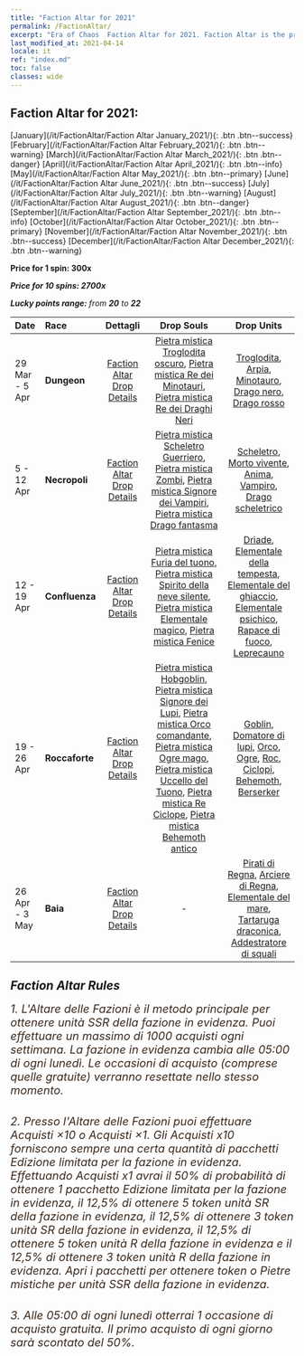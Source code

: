 ```yaml
---
title: "Faction Altar for 2021"
permalink: /FactionAltar/
excerpt: "Era of Chaos  Faction Altar for 2021. Faction Altar is the primary method for obtaining SSR units from the popular faction. Limited to 1,000 purchases each week. The popular faction changes at 05:00 every Monday. Purchase attempts and free purchase attempts will also reset then."
last_modified_at: 2021-04-14
locale: it
ref: "index.md"
toc: false
classes: wide
---
```


##  Faction Altar for **2021:**

  [January](/it/FactionAltar/Faction Altar January_2021/){: .btn .btn--success} [February](/it/FactionAltar/Faction Altar February_2021/){: .btn .btn--warning} [March](/it/FactionAltar/Faction Altar March_2021/){: .btn .btn--danger} [April](/it/FactionAltar/Faction Altar April_2021/){: .btn .btn--info} [May](/it/FactionAltar/Faction Altar May_2021/){: .btn .btn--primary} [June](/it/FactionAltar/Faction Altar June_2021/){: .btn .btn--success} [July](/it/FactionAltar/Faction Altar July_2021/){: .btn .btn--warning} [August](/it/FactionAltar/Faction Altar August_2021/){: .btn .btn--danger} [September](/it/FactionAltar/Faction Altar September_2021/){: .btn .btn--info} [October](/it/FactionAltar/Faction Altar October_2021/){: .btn .btn--primary} [November](/it/FactionAltar/Faction Altar November_2021/){: .btn .btn--success} [December](/it/FactionAltar/Faction Altar December_2021/){: .btn .btn--warning} 

  **Price for 1 spin: 300x** <i class="fas fa-gem"/>

  **Price for 10 spins: 2700x** <i class="fas fa-gem"/>

  **Lucky points range:** from **20** to **22**

  |    Date    |  Race  |  Dettagli  |   Drop Souls   | Drop Units |
  |:-----------|:-------|:---------:|:--------------:|:----------:|
  | 29 Mar - 5 Apr | **Dungeon** | [Faction Altar Drop Details](/it/FactionAltar/DROP_107/) | [Pietra mistica Troglodita oscuro](/it/Items/unt_328/), [Pietra mistica Re dei Minotauri](/it/Items/unt_332/), [Pietra mistica Re dei Draghi Neri](/it/Items/unt_334/) | [Troglodita](/it/Items/unt_244/), [Arpia](/it/Items/unt_245/), [Minotauro](/it/Items/unt_248/), [Drago nero](/it/Items/unt_250/), [Drago rosso](/it/Items/unt_251/) | 
  | 5 - 12 Apr | **Necropoli** | [Faction Altar Drop Details](/it/FactionAltar/DROP_104/) | [Pietra mistica Scheletro Guerriero](/it/Items/unt_297/), [Pietra mistica Zombi](/it/Items/unt_298/), [Pietra mistica Signore dei Vampiri](/it/Items/unt_300/), [Pietra mistica Drago fantasma](/it/Items/unt_303/) | [Scheletro](/it/Items/unt_208/), [Morto vivente](/it/Items/unt_209/), [Anima](/it/Items/unt_210/), [Vampiro](/it/Items/unt_211/), [Drago scheletrico](/it/Items/unt_214/) | 
  | 12 - 19 Apr | **Confluenza** | [Faction Altar Drop Details](/it/FactionAltar/DROP_109/) | [Pietra mistica Furia del tuono](/it/Items/unt_344/), [Pietra mistica Spirito della neve silente](/it/Items/unt_345/), [Pietra mistica Elementale magico](/it/Items/unt_347/), [Pietra mistica Fenice](/it/Items/unt_348/) | [Driade](/it/Items/unt_262/), [Elementale della tempesta](/it/Items/unt_263/), [Elementale del ghiaccio](/it/Items/unt_264/), [Elementale psichico](/it/Items/unt_267/), [Rapace di fuoco](/it/Items/unt_268/), [Leprecauno](/it/Items/unt_270/) | 
  | 19 - 26 Apr | **Roccaforte** | [Faction Altar Drop Details](/it/FactionAltar/DROP_103/) | [Pietra mistica Hobgoblin](/it/Items/unt_305/), [Pietra mistica Signore dei Lupi](/it/Items/unt_306/), [Pietra mistica Orco comandante](/it/Items/unt_307/), [Pietra mistica Ogre mago](/it/Items/unt_308/), [Pietra mistica Uccello del Tuono](/it/Items/unt_309/), [Pietra mistica Re Ciclope](/it/Items/unt_310/), [Pietra mistica Behemoth antico](/it/Items/unt_311/) | [Goblin](/it/Items/unt_217/), [Domatore di lupi](/it/Items/unt_218/), [Orco](/it/Items/unt_219/), [Ogre](/it/Items/unt_220/), [Roc](/it/Items/unt_221/), [Ciclopi](/it/Items/unt_222/), [Behemoth](/it/Items/unt_223/), [Berserker](/it/Items/unt_224/) | 
  | 26 Apr - 3 May | **Baia** | [Faction Altar Drop Details](/it/FactionAltar/DROP_112/) |  - | [Pirati di Regna](/it/Items/unt_273/), [Arciere di Regna](/it/Items/unt_274/), [Elementale del mare](/it/Items/unt_275/), [Tartaruga draconica](/it/Items/unt_278/), [Addestratore di squali](/it/Items/unt_281/) | 




## Faction Altar Rules

  <span style="color: #3c2a1e;font-size:20px">1. L'Altare delle Fazioni è il metodo principale per ottenere unità SSR della fazione in evidenza. Puoi effettuare un massimo di 1000 acquisti ogni settimana. La fazione in evidenza cambia alle 05:00 di ogni lunedì. Le occasioni di acquisto (comprese quelle gratuite) verranno resettate nello stesso momento.</span><br/>

<br/>  <span style="color: #3c2a1e;font-size:20px">2. Presso l'Altare delle Fazioni puoi effettuare Acquisti ×10 o Acquisti ×1. Gli Acquisti x10 forniscono sempre una certa quantità di pacchetti Edizione limitata per la fazione in evidenza. Effettuando Acquisti x1 avrai il 50% di probabilità di ottenere 1 pacchetto Edizione limitata per la fazione in evidenza, il 12,5% di ottenere 5 token unità SR della fazione in evidenza, il 12,5% di ottenere 3 token unità SR della fazione in evidenza, il 12,5% di ottenere 5 token unità R della fazione in evidenza e il 12,5% di ottenere 3 token unità R della fazione in evidenza. Apri i pacchetti per ottenere token o Pietre mistiche per unità SSR della fazione in evidenza.</span>

<br/>  <span style="color: #3c2a1e;font-size:20px">3. Alle 05:00 di ogni lunedì otterrai 1 occasione di acquisto gratuita. Il primo acquisto di ogni giorno sarà scontato del 50%.</span><br/>

<br/>